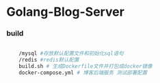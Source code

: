 # Golang-Blog-Server

### build
```bash

    /mysql #存放默认配置文件和初始化sql语句
    /redis #redis默认配置 
    build.sh # 生成Dockerfile文件并打包成docker镜像
    docker-compose.yml # 博客后端服务 测试部署配置
```

